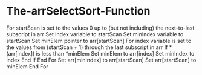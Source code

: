 # The-arrSelectSort-Function
 For startScan is set to the values 0 up to (but not including) the
next-to-last subscript in arr
Set index variable to startScan
Set minIndex variable to startScan
Set minElem pointer to arr[startScan]
For index variable is set to the values from (startScan + 1) through
the last subscript in arr
If *(arr[index]) is less than *minElem
Set minElem to arr[index]
Set minIndex to index
End If
End For
Set arr[minIndex] to arr[startScan]
Set arr[startScan] to minElem
End For
